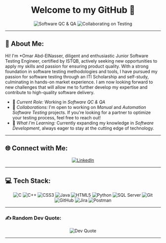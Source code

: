 <h1 align="center">Welcome to my GitHub &#129489;</h1>


<p align="center">
    <img src="https://img.shields.io/badge/Software-QA%20%26%20QC-brightgreen" alt="Software QC & QA" />
    <img src="https://img.shields.io/badge/Collaborating%20on-Manual%20%26%20Automation%20Testing-blue" alt="Collaborating on Testing" />

</p>

---

## 💫 About Me:

Hi! I'm *Omar Abd-ElNasser, diligent and enthusiastic Junior Software Testing Engineer, certified by ISTQB, actively seeking new opportunities to apply my skills and passion for ensuring product quality. With a strong foundation in software testing methodologies and tools, I have pursued my passion for software testing through an ITI Scholarship and self-study, culminating in hands-on market experience. I am now looking forward to new challenges that will allow me to further develop my expertise and contribute to high-quality software delivery.

- 🔭 *Current Role:* Working in *Software QC & QA*  
- 👯 *Collaborations:* I'm open to working on *Manual* and *Automation Software Testing* projects. If you're looking for a partner to optimize your testing process, feel free to reach out!  
- 🌱 *What I’m Learning:* Currently expanding my knowledge in *Software Development*, always eager to stay at the cutting edge of technology.  



---

## 🌐 Connect with Me:
<p align="center">
    <a href="https://www.linkedin.com/in/omar-abd-elnasser-484a59212/">
        <img src="https://img.shields.io/badge/LinkedIn-%230077B5.svg?style=for-the-badge&logo=linkedin&logoColor=white" alt="LinkedIn" />
    </a>
</p>

---

## 💻 Tech Stack:
<p align="center">
    <img src="https://img.shields.io/badge/c-%2300599C.svg?style=for-the-badge&logo=c&logoColor=white" alt="C" />
    <img src="https://img.shields.io/badge/c++-%2300599C.svg?style=for-the-badge&logo=c%2B%2B&logoColor=white" alt="C++" />
    <img src="https://img.shields.io/badge/css3-%231572B6.svg?style=for-the-badge&logo=css3&logoColor=white" alt="CSS3" />
    <img src="https://img.shields.io/badge/java-%23ED8B00.svg?style=for-the-badge&logo=openjdk&logoColor=white" alt="Java" />
    <img src="https://img.shields.io/badge/html5-%23E34F26.svg?style=for-the-badge&logo=html5&logoColor=white" alt="HTML5" />
    <img src="https://img.shields.io/badge/python-3670A0.svg?style=for-the-badge&logo=python&logoColor=ffdd54" alt="Python" />
    <img src="https://img.shields.io/badge/Microsoft%20SQL%20Server-CC2927.svg?style=for-the-badge&logo=microsoft%20sql%20server&logoColor=white" alt="SQL Server" />
    <img src="https://img.shields.io/badge/git-%23F05033.svg?style=for-the-badge&logo=git&logoColor=white" alt="Git" />
    <img src="https://img.shields.io/badge/github-%23121011.svg?style=for-the-badge&logo=github&logoColor=white" alt="GitHub" />
    <img src="https://img.shields.io/badge/jira-%230A0FFF.svg?style=for-the-badge&logo=jira&logoColor=white" alt="Jira" />
    <img src="https://img.shields.io/badge/Postman-FF6C37.svg?style=for-the-badge&logo=postman&logoColor=white" alt="Postman" />

</p>

---

### ✍ Random Dev Quote:
<p align="center">
    <img src="https://quotes-github-readme.vercel.app/api?type=vertical&theme=tokyonight" alt="Dev Quote" />
</p>

---

